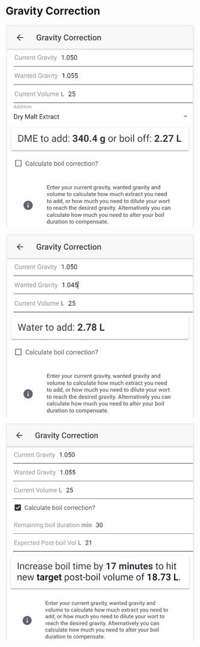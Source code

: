 # Gravity Correction

![Calculate how much DME to add or how much to boil off if gravity is too low](../.gitbook/assets/image%20%2836%29.png)

![Calculate how much water to add if gravity is too high](../.gitbook/assets/image%20%2848%29.png)

![Calculate how to correct the gravity by altering boil time if preferred](../.gitbook/assets/image%20%2844%29.png)

